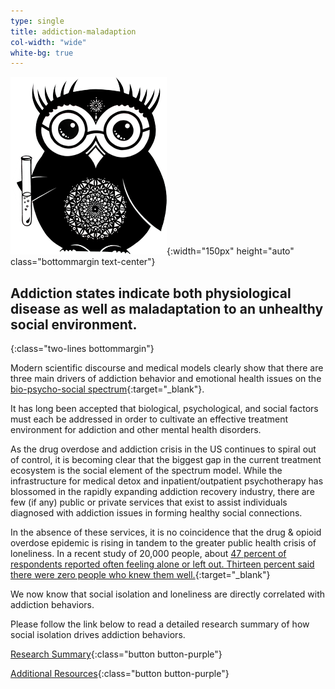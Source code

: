 ```yaml
---
type: single
title: addiction-maladaption
col-width: "wide"
white-bg: true
---
```


![science owl](/assets/images/owl-science-250.png){:width="150px" height="auto" class="bottommargin text-center"}

## Addiction states indicate both <span class="emphasized-header">physiological disease</span> as well as <span class="emphasized-header">maladaptation</span> to an unhealthy social environment.
{:class="two-lines bottommargin"}

Modern scientific discourse and medical models clearly show that there are three main drivers of addiction behavior and emotional health issues on the [bio-psycho-social spectrum](https://www.ncbi.nlm.nih.gov/pmc/articles/PMC1466742/){:target="_blank"}.  

It has long been accepted that biological, psychological, and social factors must each be addressed in order to cultivate an effective treatment environment for addiction and other mental health disorders.

As the drug overdose and addiction crisis in the US continues to spiral out of control, it is becoming clear that the biggest gap in the current treatment ecosystem is the social element of the spectrum model. While the infrastructure for medical detox and inpatient/outpatient psychotherapy has blossomed in the rapidly expanding addiction recovery industry, there are few (if any) public or private services that exist to assist individuals diagnosed with addiction issues in forming healthy social connections. 

In the absence of these services, it is no coincidence that the drug & opioid overdose epidemic is rising in tandem to the greater public health crisis of loneliness. In a recent study of 20,000 people, about [47 percent of respondents reported often feeling alone or left out. Thirteen percent said there were zero people who knew them well.](https://www.cigna.com/assets/docs/newsroom/loneliness-survey-2018-fact-sheet.pdf){:target="_blank"}

We now know that social isolation and loneliness are directly correlated with addiction behaviors. 

Please follow the link below to read a detailed research summary of how social isolation drives addiction behaviors.

[Research Summary](/research-summary/){:class="button button-purple"}

[Additional Resources](/additional-resources/){:class="button button-purple"}
